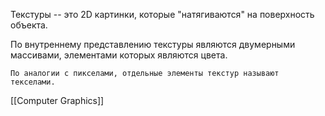 
Текстуры -- это 2D картинки, которые "натягиваются" на поверхность объекта.

По внутреннему представлению текстуры являются двумерными массивами, элементами которых являются цвета.

	По аналогии с пикселами, отдельные элементы текстур называют текселами.


[[Computer Graphics]]